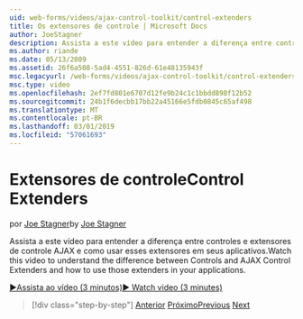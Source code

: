 ```yaml
---
uid: web-forms/videos/ajax-control-toolkit/control-extenders
title: Os extensores de controle | Microsoft Docs
author: JoeStagner
description: Assista a este vídeo para entender a diferença entre controles e extensores de controle AJAX e como usar esses extensores em seus aplicativos.
ms.author: riande
ms.date: 05/13/2009
ms.assetid: 26f6a508-5ad4-4551-826d-61e48135943f
msc.legacyurl: /web-forms/videos/ajax-control-toolkit/control-extenders
msc.type: video
ms.openlocfilehash: 2ef7fd801e6707d12fe9b24c1c1bbdd898f12b52
ms.sourcegitcommit: 24b1f6decbb17bb22a45166e5fdb0845c65af498
ms.translationtype: MT
ms.contentlocale: pt-BR
ms.lasthandoff: 03/01/2019
ms.locfileid: "57061693"
---
```

<a name="control-extenders"></a><span data-ttu-id="9ab3c-103">Extensores de controle</span><span class="sxs-lookup"><span data-stu-id="9ab3c-103">Control Extenders</span></span>
====================
<span data-ttu-id="9ab3c-104">por [Joe Stagner](https://github.com/JoeStagner)</span><span class="sxs-lookup"><span data-stu-id="9ab3c-104">by [Joe Stagner](https://github.com/JoeStagner)</span></span>

<span data-ttu-id="9ab3c-105">Assista a este vídeo para entender a diferença entre controles e extensores de controle AJAX e como usar esses extensores em seus aplicativos.</span><span class="sxs-lookup"><span data-stu-id="9ab3c-105">Watch this video to understand the difference between Controls and AJAX Control Extenders and how to use those extenders in your applications.</span></span>

[<span data-ttu-id="9ab3c-106">&#9654;Assista ao vídeo (3 minutos)</span><span class="sxs-lookup"><span data-stu-id="9ab3c-106">&#9654; Watch video (3 minutes)</span></span>](https://channel9.msdn.com/Blogs/ASP-NET-Site-Videos/control-extenders)

> [!div class="step-by-step"]
> <span data-ttu-id="9ab3c-107">[Anterior](utilize-the-ajax-rating-control-in-the-aspnet-toolkit.md)
> [Próximo](color-picker.md)</span><span class="sxs-lookup"><span data-stu-id="9ab3c-107">[Previous](utilize-the-ajax-rating-control-in-the-aspnet-toolkit.md)
[Next](color-picker.md)</span></span>
